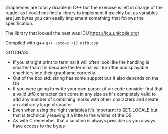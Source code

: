 Graphemes are totally doable in C++ but the exercise is left in charge of the reader as I could not find a library to implement it quickly but as variables are just bytes you can easily implement something that follows the specification.

The library that looked the best was ICU
https://icu.unicode.org/

Compiled with g++ `g++ -std=c++17 utf8.cpp`

GOTCHAS:
- If you straight print to terminal it will often look like the handling is smarter than it is because the terminal will turn the undisplayable chachters into their graphame correctly.
-  Out of the box std::string has some support but it also depends on the OS
- If you were going to write your own parser of unicode consider first that a valid utf8 character can come in any size as it's completely valid to add any number of combining marks with other characters and create an arbitrarily large character
- Even when using the right variables it's important to SET_LOCALE but that is technically leaving it a little to the whims of the OS
- As with C remember that a solution is always possible as you always have access to the bytes